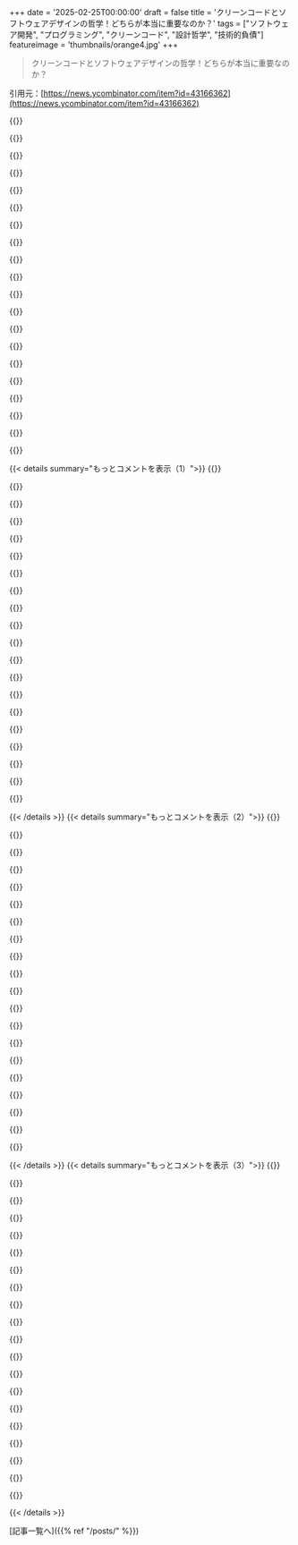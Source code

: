 +++
date = '2025-02-25T00:00:00'
draft = false
title = 'クリーンコードとソフトウェアデザインの哲学！どちらが本当に重要なのか？'
tags = ["ソフトウェア開発", "プログラミング", "クリーンコード", "設計哲学", "技術的負債"]
featureimage = 'thumbnails/orange4.jpg'
+++

> クリーンコードとソフトウェアデザインの哲学！どちらが本当に重要なのか？

引用元：[https://news.ycombinator.com/item?id=43166362](https://news.ycombinator.com/item?id=43166362)

{{<matomeQuote body="いまだにどうしてこんなにドグマ的な人がいるのか理解できん。80行の文字数制限を超えたら腹立てる奴もいるし。プログラミングスタイルやアーキテクチャについても同じ。専門的な場で誰かの本やブログに書いてあることを振りかざすだけの奴にはイラつく。NoSQLやマイクロサービスの流行の頃が特にひどかった。あんまり価値ないFunction Appsやlambdasが増えて、サポートやメンテに余計な負担がかかってる。要は、その本やブログを書いた奴と自分の違いは、その人が実際に書いたってことだけ。だから、自分の考えや経験を大事にしてほしい。" userName="ilitirit" createdAt="2025-02-25T10:10:00" color="#ff33a1">}}

{{<matomeQuote body="若い頃のPRコメントを思い出すと cringe するな。『実際、これもっとSOLID原則に従うべきだよ』なんて言ってた。エンジニアリングの正式なバックグラウンドから来たから、これがプロのエンジニアってもんだと思ってた。実際には、こういう『原則』ってコンサルのただの考えであることが多い。皆、いい意図でコードの規格化を目指してるけど、結局企業のFizzBuzzのミームリポジトリみたいに見えるコードになっちゃってる。" userName="trevor-e" createdAt="2025-02-25T16:48:35" color="#45d325">}}

{{<matomeQuote body="ソフトウェアの世界には根拠のない考えや信念が広がるのは不思議だよね。多くの場合、有効な解決策のスペースがほぼ無限だから、厳密な要件がないと、どんなシステム構造でも正当化できて、『これがより良い』って言える。" userName="sunrunner" createdAt="2025-02-25T18:26:33" color="">}}

{{<matomeQuote body="＞ 何故かソフトウェアには根拠のない考えや信念の広がりがある。<br>本の著者が自分の主張を裏付けるために擬似的な証拠を作り出すのが上手になったのも問題だね。最も多いのは『X社にY年の間に話を聞いたから、これがベストだ』みたいな言い回し。要するに『私を信じて』ってだけなのに、社会的証明の中で一見否定できないように見える。" userName="Aurornis" createdAt="2025-02-25T18:46:37" color="">}}

{{<matomeQuote body="＞ いまだにどうしてこんなにドグマ的な人がいるのか理解できん。<br>俺の意見では、CCは守るべき鉄のような意見が多いけど、APoSDは経験に基づいた原則やガイドラインって感じがある。" userName="Lyngbakr" createdAt="2025-02-25T12:10:25" color="#ff5733">}}

{{<matomeQuote body="俺の持論を再び言わせてもらうが、コンパイルプロセスを通過しないものはデザインではなくコードの整理に過ぎない。デザインとは、どのデータ構造を使うか、どれをメモリに保持するか、いつデータをロード/セーブするか、どのアルゴリズムを使うか、並行処理をどう扱うかなどだ。コードを整理することは大事だが、職人技の決め手ではない。" userName="hliyan" createdAt="2025-02-25T13:11:58" color="">}}

{{<matomeQuote body="この本は、SSRやSRの開発者にとって権威のある情報源として機能してると思う。コードスタイルについてのコメントは主観的で、個人の好みとして簡単に却下できるが、Jr devが『The Uncle Bob book』を持ち出すと、急に教育的なアドバイスに見える。こうなると、他の人も耳を傾ける理由ができるが、それは全部でっち上げだ。お金の概念みたいなもんで、他の人が有効だと受け入れるから存在する。" userName="leidenfrost" createdAt="2025-02-25T13:44:11" color="#38d3d3">}}

{{<matomeQuote body="“SSRおよびSRの開発者”とは何ですか？" userName="tempodox" createdAt="2025-02-25T15:15:10" color="">}}

{{<matomeQuote body="Semi Senior と Senior dev のこと。" userName="leidenfrost" createdAt="2025-02-25T15:36:30" color="">}}

{{<matomeQuote body="これは一般的な使い方？" userName="__mharrison__" createdAt="2025-02-25T16:22:21" color="">}}

{{<matomeQuote body="コードを整理するのは基本的なハイジーンの一部だけど、これが職人技の定義的特性とは言えないと思う。どちらかがプロジェクトをダメにすることはあるし、ソフトウェア開発のどの側面が重要かについての議論は、実際にプロジェクトが失敗した経験を持つ人の間で起こるから。" userName="dkarl" createdAt="2025-02-25T15:33:32" color="#ff33a1">}}

{{<matomeQuote body="確かにUncle Bobはペダンティックなところがあるよね。友達が彼と仕事をした時、”Uncle Bobは自分のやり方が全て”って言ってた。彼のクリーンコードのやり方はかなりドグマティックだけど、C++の本はいい部分もあると思う。あの有名なsudokuパズルの事件も面白い。" userName="wglb" createdAt="2025-02-25T16:01:12" color="">}}

{{<matomeQuote body="TDDが増分的な変更を超えた問題解決には役立たないって言ってくれてありがとう。新しいことには“リアル”なコードで探求したり創造したりしたい派なんだ。" userName="brianmcc" createdAt="2025-02-25T16:13:06" color="">}}

{{<matomeQuote body="俺はDTT派、Develop, Then Testなんだ。" userName="arcanemachiner" createdAt="2025-02-25T16:18:03" color="">}}

{{<matomeQuote body="Bobは成功しすぎて自己過信してるかも。でも、他の人は攻撃的で悪い印象を受けたよ。彼がBobのアイデアを意図的に誤解してた気がする。" userName="tqwhite" createdAt="2025-02-25T20:16:15" color="">}}

{{<matomeQuote body="あれはRon Jeffriesが失敗したんじゃなかったっけ？それはTDDのせいではなく、キーボードの前にいる人の経験不足を示してると思う。" userName="switchbak" createdAt="2025-02-25T17:54:08" color="">}}

{{<matomeQuote body="他の業界のプロは“ただ本を書く”だけじゃないから、分野に優れた著者がたくさんいて、ちゃんとした研究が行われてる。プログラミングは西部劇みたいなもので、しばしばルールに従うことで楽になるんだ。" userName="crabbone" createdAt="2025-02-25T15:41:21" color="">}}

{{<matomeQuote body="俺は11年のキャリアの中で、80文字の制限について愚痴る人には会ったことない。でも、どのコードベースもDRYばかり続けて、人を困らせる保守性の問題があったな。" userName="jsbg" createdAt="2025-02-25T16:51:21" color="">}}

{{<matomeQuote body="掃除するコードがDRYにすると保守がずっと楽になると思う。ただDRYであることが目的じゃなくて、抽象化がしやすくなるのが重要なんだ。" userName="nuancebydefault" createdAt="2025-02-25T17:44:48" color="">}}

{{<matomeQuote body="Macbook Pro M2で、画面の半分をブラウザ、もう半分をIDEにしてファイルツリービューやターミナルも活用してる。コード編集パネルの実際のスペースが足りなくて80文字でも横にスクロールすることがある。" userName="soulofmischief" createdAt="2025-02-25T18:47:09" color="">}}

{{< details summary="もっとコメントを表示（1）">}}
{{<matomeQuote body="ノートパソコンでコーディングするのが問題なんだよね。場所や物理的な理由で15インチの画面で書かなきゃならないのは理解できるけど、選択するべきじゃない。僕は42インチの4Kテレビでチラシを表示して四つのウィンドウを開いてるけど、ノートパソコンでは絶対にやりたくないよ。" userName="ajross" createdAt="2025-02-25T18:57:31" color="">}}

{{<matomeQuote body="僕も120インチの4Kモニターと40インチの2Kモニターを持ってるけど、デスクから離れることが多いって言いたいんだよね。" userName="soulofmischief" createdAt="2025-02-25T19:04:55" color="">}}

{{<matomeQuote body="Vision Proに投資すべきだね。人生が変わるよ。" userName="cluckindan" createdAt="2025-02-25T22:00:55" color="">}}

{{<matomeQuote body="C#やJava、C++のエンジニアにとって、Uncle Bobは救世主でGoFは使徒みたいな存在だね。みんなSOLIDやクリーンな原則を守ってデザインパターンで実装するべきだと思われてる。" userName="DeathArrow" createdAt="2025-02-25T18:13:11" color="#38d3d3">}}

{{<matomeQuote body="クリーンコードの熱心な人たちは、あまり好かれないし、生産性も低い人が多いよ。過去にそういう人がチームにいると、みんなが辞めたがってたし、彼がいなくなるとバグが減って機能の出荷が増えた。" userName="felizuno" createdAt="2025-02-25T14:59:46" color="">}}

{{<matomeQuote body="これはちょっと硬直的な意見のように思える。あまり好かれない、非生産的、非実用的な人たちと協力するのが難しいのも分かる。自分はこの戦いに参加してないけど、クリーンコードの人たちの方が反応的な人たちよりも協力的に見えるよ。" userName="wesselbindt" createdAt="2025-02-25T15:37:23" color="">}}

{{<matomeQuote body="＞ Who else has had to deal with idiots who froth at the mouth when you exceed an 80 line character margin?<br>本当に平凡な開発者の証拠だと思う。" userName="raverbashing" createdAt="2025-02-25T11:08:54" color="">}}

{{<matomeQuote body="コードのフォーマットに気を遣うことは、開発者としての能力とは関係ないと思うよ。" userName="einpoklum" createdAt="2025-02-25T12:16:34" color="">}}

{{<matomeQuote body="言語が下手な人ほど、コードのフォーマットもひどいと思った。皆が読みやすいコードにしようとするから、フォーマットのルールも厳格になるけど、実際はコードの組織が重要なんだよね。" userName="bena" createdAt="2025-02-25T12:55:48" color="#ff5c5c">}}

{{<matomeQuote body="反対だな。賢い奴が書くコードは逆にクソになることもある。クリーンコードは頭の良くない人のためのもので、賢い人はあまり気にしないんだよ。賢い人にとってはすごく読みやすいからな。逆に頭の悪い人は、汚いコードを理解できないからクリーンコードが必要だと思う。" userName="ninetyninenine" createdAt="2025-02-25T13:47:14" color="">}}

{{<matomeQuote body="それは全く今日は真実じゃない。クソコードは動かないか、著者が思ってることをするわけじゃない。賢い人が書いたコードはちゃんと形が整ってるし、構造が問題の構造にあってる。" userName="bena" createdAt="2025-02-25T16:48:22" color="#785bff">}}

{{<matomeQuote body="もしかしたら、賢い人は自分よりも経験が少ない人たちがコードを扱いやすい重要性を理解しているのかもしれない。" userName="Ma8ee" createdAt="2025-02-25T15:01:28" color="">}}

{{<matomeQuote body="まあ、この話題について本を書いた奴もいるし、一人は自分の意見を『哲学』だなんて言ってる。ソフトウェアは実際には概念に対して大きな言葉や複雑な言葉をつけているだけで、深い意味のあるものではない。" userName="ninetyninenine" createdAt="2025-02-25T13:38:38" color="">}}

{{<matomeQuote body="普通に良い慣習があることは認めるよね。VCSを使ったり、テストを書いたりするのはそうだし、時間が経つにつれて共通の問題とその解決策が見つかるんだ。" userName="NeutralForest" createdAt="2025-02-25T14:10:32" color="">}}

{{<matomeQuote body="固定されたものはないんだよ。強い型付けを使って、純粋な関数でプログラミングすると、少ないユニットテストで動くんだ。パターンは30パーセントくらいしかいいものじゃない。" userName="ninetyninenine" createdAt="2025-02-25T14:30:30" color="">}}

{{<matomeQuote body="ユニットテストは振る舞いをテストするべきだと思う。あまりパターンが良いとは思わないけど、既存の問題に対する構造はあるから、アートだというのはちょっと極端な気がする。" userName="NeutralForest" createdAt="2025-02-25T15:06:54" color="">}}

{{<matomeQuote body="あなたは私が使っている静的チェックを十分に活用していないから同意できないんだろう。私は文字列や数字を使ってないから、行動をテストせずに動作することができる。" userName="ninetyninenine" createdAt="2025-02-25T15:15:41" color="">}}

{{<matomeQuote body="私は型指向言語で大きなWebアプリを作ってるけど、ユニットテストはたくさん書くよ。解析に関してはね。" userName="yakshaving_jgt" createdAt="2025-02-25T15:41:25" color="">}}

{{<matomeQuote body="そうだね。通常はそこに必要ないけど、IOとのコードのインターフェースでは例外やエラーが発生するから重要だよ。純粋で決定論的なコードになるはずさ。" userName="ninetyninenine" createdAt="2025-02-25T16:54:35" color="">}}

{{<matomeQuote body="ただの初心者向けの本として扱われていて、それに基づいて質問されるって変だよ。実際にその本を読んでいるかも確認されず、ただ引用されるだけ。彼らが会社を離れた後も同じ考えを持ち続けるのが心配。" userName="wiether" createdAt="2025-02-25T10:11:00" color="">}}


{{< /details >}}
{{< details summary="もっとコメントを表示（2）">}}
{{<matomeQuote body="という英語のヒントは面白いね。Uncle Bobのアドバイスを受けた経験があって、彼らのやり方には疑問を感じている。特に、アジャイルの時代に何も実現できなかった人たちは疑わしい。" userName="jbreckmckye" createdAt="2025-02-25T10:14:09" color="">}}

{{<matomeQuote body="Kent Beckはその中には含まれないよ。彼は初のユニットテストライブラリを出したし、他の言語でもいろいろ出したからね。JUnitスタイルは今やどこにでもあり、個人的にはpytestみたいなシンプルなスタイルが好きだけど。" userName="disgruntledphd2" createdAt="2025-02-25T11:57:59" color="#ff33a1">}}

{{<matomeQuote body="Kent BeckもUncle Bob同様、彼自身のアイデアに夢中で、良い洞察もあるけど、それに溺れてしまうとミスに気づかない。彼らの本を読むときは、しっかり疑って考えないといけない。" userName="machine_ghost" createdAt="2025-02-25T16:28:24" color="">}}

{{<matomeQuote body="ペアプログラミングを考え出したのは素晴らしいことだと思うけど、君はその有用性を理解していないみたい。コードを書く手法をどんどん改善していく必要があるね。だから、もし問題点に気づいているなら、ぜひ役立つ本を書いてほしい。" userName="snapdaddy" createdAt="2025-02-26T02:22:42" color="#ff33a1">}}

{{<matomeQuote body="そういうのが本当に効果があるの？試してみたことある？" userName="lmm" createdAt="2025-02-26T02:02:46" color="">}}

{{<matomeQuote body="ペアプログラミングを強制しちゃダメだけど、うまく使えばめちゃくちゃ効果的だよ。" userName="gabrieledarrigo" createdAt="2025-02-27T12:56:50" color="">}}

{{<matomeQuote body="コードを他の人に見てもらうのは有効だけど、負担もあるし、全員に向いてるわけじゃないよね。それでも、実際のコードレビューはペアプログラミングに似てくるという意見もあって、開発中にお互いがいることでやり取りを減らせると思う。もちろん、法的な理由からコードレビューは必要だけど、ZoomでPRを話し合うことが多くて、ペアプログラミングで助けられるのかもしれない。" userName="disgruntledphd2" createdAt="2025-02-26T13:50:46" color="#38d3d3">}}

{{<matomeQuote body="私はペアプログラミングが好きじゃないけど、賛成派の人たちは、開発中に両者がいることで早めに問題を解決できるのが強みだと言う。コードレビューは遅すぎて、初期の決定が後のコードに影響を与えるから、もっといい選択ができていたらと思うよ。" userName="michaelcampbell" createdAt="2025-03-01T16:07:24" color="">}}

{{<matomeQuote body="指摘してくれてありがとう。初期の頃は人気を得るために資格が必要じゃなかったから、あまり誰もチェックしなかったと思う。最近のアニメアイコンのTwitterアカウントがAIを発明したかのように振る舞っているのと似てるね。" userName="Copenjin" createdAt="2025-02-25T12:37:51" color="">}}

{{<matomeQuote body="FitNesseフレームワークのソースコードを読むのはとても勉強になるよ。https://github.com/unclebob/fitnesse 彼のアイデアがどうやって数百のほとんど空のクラスにまとまっているのか見られるし、”catch Throwable”みたいな珠玉も見つかる。" userName="Scubabear68" createdAt="2025-02-25T16:06:29" color="">}}

{{<matomeQuote body="最初は同意しようと思ってたけど、見た限りでは実際のコードはかなり良さそうだった。いくつかのファイルにはボイラープレートが多いけど、それはJavaのせいだし、全体的にはすごく読みやすい。レガシーコードを扱うなら、これぐらいなら嬉しいよ。" userName="snapdaddy" createdAt="2025-02-26T02:17:00" color="#ff33a1">}}

{{<matomeQuote body="A Philosophy of Software Designは簡潔で素晴らしく、数十年の教育経験に基づいているね。" userName="__loam" createdAt="2025-02-25T09:10:15" color="#ff5c5c">}}

{{<matomeQuote body="宝くじが当たったら、自分の名に建物を作られるよりも、その本を全ての大学のコンピュータサイエンスの学生に寄付して、必須読書にしたいね。少ないけど、ソフトウェアエンジニアリングの本だから、分かるでしょ。" userName="mdaniel" createdAt="2025-02-25T15:17:52" color="">}}

{{<matomeQuote body="もっと大事なのは、素晴らしいソフトウェアを書く経験だね。" userName="kragen" createdAt="2025-02-25T10:47:15" color="">}}

{{<matomeQuote body="Clean Codeやデザインパターンは教師や講師にも教えられてる。でもこういうパラダイムは効率やエラー処理、デバッグみたいな重要なことを無視してることが多い。これらを上手く扱うには時間と努力が必要だから、教えられるレシピはないんだよね。" userName="dgb23" createdAt="2025-02-25T13:24:22" color="">}}

{{<matomeQuote body="Clean Codeは効率よりもコード保守に重きを置いてる。コンピュータは速く動くから効率を心配する必要ないことが多い。でもエラー処理やデバッグも保守の一部。Clean Codeに否定的な理由もあるけど、その原則に従っていると以前よりはずっと良いコードになってるよ。" userName="bluGill" createdAt="2025-02-25T14:22:43" color="#ff5733">}}

{{<matomeQuote body="個人的にメンテの時間がかかる問題は、サードパーティの依存、余計な抽象化、パフォーマンス問題、エラー処理の不備、データの不整合によるものが多い。シンプルなコードならこういう問題をかなり避けられるからね。" userName="dgb23" createdAt="2025-02-25T15:42:22" color="">}}

{{<matomeQuote body="俺もそう思うけど、コードの不整合が多い原因として、抽象化を避けてシンプルに保とうとすることがある。お互い呼び合うクラスばかりだと面倒だけど、その解決策としてインラインにするとさらに悪化することもある。" userName="lmm" createdAt="2025-02-26T03:22:54" color="">}}

{{<matomeQuote body="同意だけど、コードの不整合には他にも理由があるよ。早すぎる抽象化、実際の作業を無視した自動化、一貫性のない名前やファイル構成、高度な技術に飛びつくことなど。シンプルで一貫したコードから進化させる方が楽だと思う。" userName="dgb23" createdAt="2025-02-26T11:09:41" color="">}}

{{<matomeQuote body="＞『より原始的で一貫したインラインのコードから、明確に問題を解決する抽象に進む方が楽だと思う』それは状況次第だと思う。コードベースに既に微妙な差異が溜まってると、インラインよりもファクタリングが難しくなるよ。自前で開発しすぎて不整合が増えることもあるから注意が必要。" userName="lmm" createdAt="2025-02-27T00:13:57" color="">}}


{{< /details >}}
{{< details summary="もっとコメントを表示（3）">}}
{{<matomeQuote body="なんかラッキーだったみたいだね。言及された問題について、いい解決策を見つけられるといいけど、自信を持てるものは見たことがないな。" userName="bluGill" createdAt="2025-02-25T15:52:12" color="">}}

{{<matomeQuote body="コメントには重要な理由がある。時には制御不能なバグや直感に反した処理に直面することがある。例えばUSBデバイスのドライバを書くとき、文書化されたプロトコルに従っても壊れた状態になることが多いから、その都度コメントを入れてるんだ。そうしないと、後々コードを修正する時に理由を忘れちゃうからね。" userName="sudobash1" createdAt="2025-02-25T01:26:50" color="#38d3d3">}}

{{<matomeQuote body="＞メソッド名がコメントとしては理想的じゃないよね。視認性が低いし、略語や曖昧さもあって難しい。俺は特に、難解なコードに関する詳細なコメントを書くことが多いんだけど、説明したいことは文書やADRsに載せるべきなんだ。それを入れると、読まれないことが多くて、皆コードを間違って使う。コメントにしたら、ちゃんと読まれてバグが減ったよ。コメントは修正しやすいからね。" userName="zbentley" createdAt="2025-02-25T01:56:44" color="#ff5733">}}

{{<matomeQuote body="ADRsを挙げてくれてありがとう！決定の”なぜ”を記録するのに良い方法だと思う。ADRsに不慣れな人向けに良いスタート地点のリンクを置いとくね。<br>https://cognitect.com/blog/2011/11/15/documenting-architectu...<br>https://adr.github.io/" userName="colddevil" createdAt="2025-02-25T08:32:26" color="#38d3d3">}}

{{<matomeQuote body="＞メソッド名はコメントとしてはあまり良くないね。視認性が低いし。snake_caseやkebab-caseの方がいいよ。特にJSONでcamelCaseを使うと、処理したくてもインターフェースが読みづらくなるから、改善してほしい。" userName="rswail" createdAt="2025-02-25T05:34:09" color="">}}

{{<matomeQuote body="＞コードがなぜそうなったかっていう理由はコメントに頼らざるを得ないね。コードは”何”と”どう”を示せるけど、”なぜ”は文章にする必要があるんだ。" userName="slotrans" createdAt="2025-02-25T04:14:14" color="">}}

{{<matomeQuote body="USBの具体的な例を挙げて、リテラテプログラミングの必要性があるって感じだね。コードより文章が重要ってこと。" userName="Cthulhu_" createdAt="2025-02-25T08:28:22" color="">}}

{{<matomeQuote body="ルールを押し付ける必要ないんじゃない？コメントは役に立つと言えばそれでいいと思うよ。" userName="lompad" createdAt="2025-02-25T10:33:58" color="">}}

{{<matomeQuote body="リテラテプログラミングは方法論じゃなくて、文章を重要視してコードはその次っていう考え方だよ。" userName="kragen" createdAt="2025-02-25T11:26:05" color="">}}

{{<matomeQuote body="関数名には限界があるよね。制御する回路図を名前で表現するのは無理だし、コメントを使うことで伝えられる。" userName="SAI_Peregrinus" createdAt="2025-02-25T14:31:08" color="">}}

{{<matomeQuote body="もし理由が変わったら関数名も更新しないといけない。単一のコードベースならまあいいけど、関数が外部に出てる場合は面倒だよ。" userName="ricree" createdAt="2025-02-25T16:22:11" color="">}}

{{<matomeQuote body="同意。じゃあ、コメントに頼る前に名前にできるだけ詰め込もうよ。Proseは見た目は良くないけど、使い勝手は損なわれないよ。" userName="ninetyninenine" createdAt="2025-02-25T15:21:33" color="">}}

{{<matomeQuote body="それはAPIに'なぜ'を埋め込むことになる。もし'なぜ'が変わったら、その関数は抽象化として機能しなくなるし、名前を変えるとAPIが壊れるよ。名前は実際にやることを明確に示し、やってないことで除外するために十分な精度が必要だってことは言いたい。" userName="SAI_Peregrinus" createdAt="2025-02-25T19:15:16" color="#ff5c5c">}}

{{<matomeQuote body="＞例えば、今USBデバイス用のドライバソフトウェアを書いてるんだけど、文書化されたプロトコルの範囲内でもデバイスが悪い状態になるのが簡単なんだ。作業諸元やメッセージがどうあるべきかをドキュメントとして残すためにコメントを書いてるよ。コードに特徴を追加したりリファクタリングする時、そうしないと理由を忘れちゃうからね。これは一般的に言っても意味があると思うよ。" userName="bch" createdAt="2025-02-25T08:32:31" color="#785bff">}}

{{<matomeQuote body="私は'コメント禁止'のUncle Bob派ってわけじゃないけど、意味不明な長いメソッド名には注目しちゃう。そういう名前が付いてるなら、きっと変なことやってるはずだからね。" userName="mbo" createdAt="2025-02-25T01:44:08" color="">}}

{{<matomeQuote body="その通り、長い名前は本当に変なことするメソッドだけに使うべき。どのメソッドも長いとコードベースがうるさくなるからね。同意だよ。" userName="hakunin" createdAt="2025-02-25T03:13:47" color="#ff33a1">}}

{{<matomeQuote body="実際にはそうならないよ。プログラムって多くのことをやるから、実際には短い名前が多くの関数に通じるんだ。英語みたいに大きな単語と小さな単語があって、通常はその組み合わせを使ってコミュニケーションしてる。" userName="ninetyninenine" createdAt="2025-02-25T13:58:36" color="">}}

{{<matomeQuote body="それはこの記事で起きたし、Robertもそう主張してるね。" userName="hakunin" createdAt="2025-02-25T14:04:42" color="">}}

{{<matomeQuote body="作り話かもしれないけど、長い名前の利点を示すための例だった。私の意見では、逆にそれを示したと思う。" userName="kristiandupont" createdAt="2025-02-26T11:01:26" color="">}}

{{<matomeQuote body="以前はそうやってたけど、どの非自明なメソッドもエッジケースや作業手順を含んでいて、メソッド名が可読性を壊してたよ。" userName="Pxtl" createdAt="2025-02-25T17:13:23" color="">}}


{{< /details >}}


[記事一覧へ]({{% ref "/posts/" %}})

